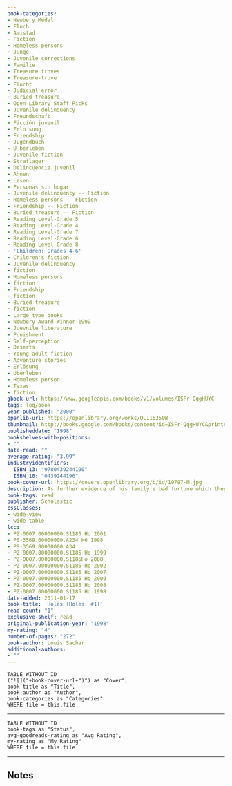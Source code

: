 ```yaml
---
book-categories:
- Newbery Medal
- Fluch
- Amistad
- Fiction
- Homeless persons
- Junge
- Juvenile corrections
- Familie
- Treasure troves
- Treasure-trove
- Flucht
- Judicial error
- Buried treasure
- Open Library Staff Picks
- Juvenile delinquency
- Freundschaft
- Ficción juvenil
- Erlo sung
- Friendship
- Jugendbuch
- U berleben
- Juvenile fiction
- Straflager
- Delincuencia juvenil
- Ahnen
- Lesen
- Personas sin hogar
- Juvenile delinquency -- Fiction
- Homeless persons -- Fiction
- Friendship -- Fiction
- Buried treasure -- Fiction
- Reading Level-Grade 5
- Reading Level-Grade 4
- Reading Level-Grade 7
- Reading Level-Grade 6
- Reading Level-Grade 8
- 'Children: Grades 4-6'
- Children's fiction
- Juvenile delinquency
- fiction
- Homeless persons
- fiction
- Friendship
- fiction
- Buried treasure
- fiction
- Large type books
- Newbery Award Winner 1999
- Juevnile literature
- Punishment
- Self-perception
- Deserts
- Young adult fiction
- Adventure stories
- Erlösung
- Überleben
- Homeless person
- Texas
- fiction
gbook-url: https://www.googleapis.com/books/v1/volumes/ISFr-QqgHUYC
tags: log/book
year-published: "2000"
openlib-url: https://openlibrary.org/works/OL116250W
thumbnail: http://books.google.com/books/content?id=ISFr-QqgHUYC&printsec=frontcover&img=1&zoom=1&source=gbs_api
publisheddate: "1998"
bookshelves-with-positions:
- ""
date-read: ""
average-rating: "3.99"
industryidentifiers:
  ISBN_13: "9780439244190"
  ISBN_10: "0439244196"
book-cover-url: https://covers.openlibrary.org/b/id/19797-M.jpg
description: As further evidence of his family's bad fortune which they attribute to a curse on a distant relative, Stanley Yelnats is sent to a hellish correctional camp in the Texas desert where he finds his first real friend, a treasure, and a new sense of himself.
book-tags: read
publisher: Scholastic
cssClasses:
- wide-view
- wide-table
lcc:
- PZ-0007.00000000.S1185 Ho 2001
- PS-3569.00000000.A234 H6 1998
- PS-3569.00000000.A34
- PZ-0007.00000000.S1185 Ho 1999
- PZ-0007.00000000.S1185Ho 2008
- PZ-0007.00000000.S1185 Ho 2002
- PZ-0007.00000000.S1185 Ho 2007
- PZ-0007.00000000.S1185 Ho 2000
- PZ-0007.00000000.S1185 Ho 2008
- PZ-0007.00000000.S1185 Ho 1998
date-added: 2011-01-17
book-title: 'Holes (Holes, #1)'
read-count: "1"
exclusive-shelf: read
original-publication-year: "1998"
my-rating: "4"
number-of-pages: "272"
book-author: Louis Sachar
additional-authors:
- ""
---
```


```dataview
TABLE WITHOUT ID
("![]("+book-cover-url+")") as "Cover",
book-title as "Title",
book-author as "Author",
book-categories as "Categories"
WHERE file = this.file
```
---
```dataview
TABLE WITHOUT ID
book-tags as "Status",
avg-goodreads-rating as "Avg Rating",
my-rating as "My Rating"
WHERE file = this.file
```
---
## Notes


